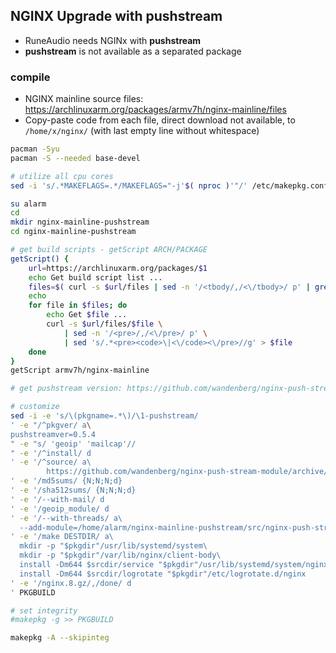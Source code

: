 NGINX Upgrade with pushstream
---
- RuneAudio needs NGINx with **pushstream**
- **pushstream** is not available as a separated package

### compile
- NGINX mainline source files: https://archlinuxarm.org/packages/armv7h/nginx-mainline/files
- Copy-paste code from each file, direct download not available, to `/home/x/nginx/` (with last empty line without whitespace)
```sh
pacman -Syu
pacman -S --needed base-devel

# utilize all cpu cores
sed -i 's/.*MAKEFLAGS=.*/MAKEFLAGS="-j'$( nproc )'"/' /etc/makepkg.conf

su alarm
cd
mkdir nginx-mainline-pushstream
cd nginx-mainline-pushstream

# get build scripts - getScript ARCH/PACKAGE
getScript() {
    url=https://archlinuxarm.org/packages/$1
    echo Get build script list ...
    files=$( curl -s $url/files | sed -n '/<tbody/,/<\/tbody>/ p' | grep href= | sed 's/.*">\(.*\)<\/a>.*/\1/' )
    echo
    for file in $files; do
        echo Get $file ...
        curl -s $url/files/$file \
            | sed -n '/<pre>/,/<\/pre>/ p' \
            | sed 's/.*<pre><code>\|<\/code><\/pre>//g' > $file
    done
}
getScript armv7h/nginx-mainline

# get pushstream version: https://github.com/wandenberg/nginx-push-stream-module/releases

# customize
sed -i -e 's/\(pkgname=.*\)/\1-pushstream/
' -e "/^pkgver/ a\
pushstreamver=0.5.4
" -e "s/ 'geoip' 'mailcap'//
" -e '/^install/ d
' -e '/^source/ a\
        https://github.com/wandenberg/nginx-push-stream-module/archive/$pushstreamver.tar.gz
' -e '/md5sums/ {N;N;N;d}
' -e '/sha512sums/ {N;N;N;d}
' -e '/--with-mail/ d
' -e '/geoip_module/ d
' -e '/--with-threads/ a\
  --add-module=/home/alarm/nginx-mainline-pushstream/src/nginx-push-stream-module-$pushstreamver
' -e '/make DESTDIR/ a\
  mkdir -p "$pkgdir"/usr/lib/systemd/system\
  mkdir -p "$pkgdir"/var/lib/nginx/client-body\
  install -Dm644 $srcdir/service "$pkgdir"/usr/lib/systemd/system/nginx.service\
  install -Dm644 $srcdir/logrotate "$pkgdir"/etc/logrotate.d/nginx
' -e '/nginx.8.gz/,/done/ d
' PKGBUILD

# set integrity
#makepkg -g >> PKGBUILD

makepkg -A --skipinteg
```
